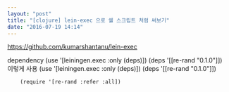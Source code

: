 ```yaml
---
layout: "post"
title: "[clojure] lein-exec 으로 쉘 스크립트 처럼 써보기"
date: "2016-07-19 14:14"
---
```


https://github.com/kumarshantanu/lein-exec

dependency
        (use '[leiningen.exec :only (deps)])
        (deps '[[re-rand "0.1.0"]])
이렇게 사용
        (use '[leiningen.exec :only (deps)])
        (deps '[[re-rand "0.1.0"]])

        (require '[re-rand :refer :all])
